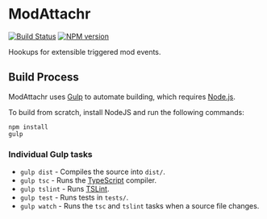 # ModAttachr
[![Build Status](https://travis-ci.org/FullScreenShenanigans/ModAttachr.svg?branch=master)](https://travis-ci.org/FullScreenShenanigans/ModAttachr)
[![NPM version](https://badge.fury.io/js/modattachr.svg)](http://badge.fury.io/js/modattachr)

Hookups for extensible triggered mod events.


## Build Process

ModAttachr uses [Gulp](http://gulpjs.com/) to automate building, which requires [Node.js](http://node.js.org).

To build from scratch, install NodeJS and run the following commands:

```
npm install
gulp
```

### Individual Gulp tasks

* `gulp dist` - Compiles the source into `dist/`. 
* `gulp tsc` - Runs the [TypeScript](https://typescriptlang.org/) compiler.
* `gulp tslint` - Runs [TSLint](https://github.com/palantir/tslint).
* `gulp test` - Runs tests in `tests/`. 
* `gulp watch` - Runs the `tsc` and `tslint` tasks when a source file changes.
